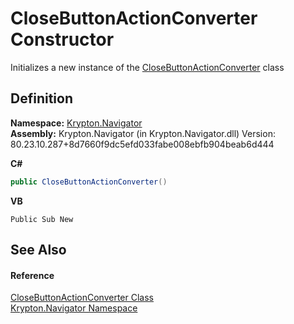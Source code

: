 # CloseButtonActionConverter Constructor


Initializes a new instance of the <a href="80a1ee40-f918-ff2c-6d02-dcf534509ca4.md">CloseButtonActionConverter</a> class



## Definition
**Namespace:** <a href="a21ac074-d119-3dc6-bd1c-d3a12c0128bc.md">Krypton.Navigator</a>  
**Assembly:** Krypton.Navigator (in Krypton.Navigator.dll) Version: 80.23.10.287+8d7660f9dc5efd033fabe008ebfb904beab6d444

**C#**
``` C#
public CloseButtonActionConverter()
```
**VB**
``` VB
Public Sub New
```



## See Also


#### Reference
<a href="80a1ee40-f918-ff2c-6d02-dcf534509ca4.md">CloseButtonActionConverter Class</a>  
<a href="a21ac074-d119-3dc6-bd1c-d3a12c0128bc.md">Krypton.Navigator Namespace</a>  
